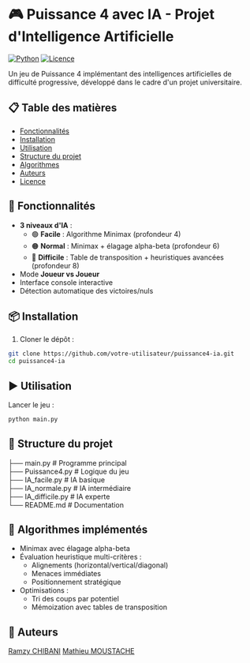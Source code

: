 # 🎮 Puissance 4 avec IA - Projet d'Intelligence Artificielle

[![Python](https://img.shields.io/badge/Python-3.8%2B-blue)](https://www.python.org/)
[![Licence](https://img.shields.io/badge/Licence-MIT-green)](LICENSE)

Un jeu de Puissance 4 implémentant des intelligences artificielles de difficulté progressive, développé dans le cadre d'un projet universitaire.

## 📋 Table des matières
- [Fonctionnalités](#-fonctionnalités)
- [Installation](#-installation)
- [Utilisation](#-utilisation)
- [Structure du projet](#-structure-du-projet)
- [Algorithmes](#-algorithmes-implémentés)
- [Auteurs](#-auteurs)
- [Licence](#-licence)

## 🚀 Fonctionnalités

- **3 niveaux d'IA** :
  - 🟢 **Facile** : Algorithme Minimax (profondeur 4)
  - 🟠 **Normal** : Minimax + élagage alpha-beta (profondeur 6)
  - 🔴 **Difficile** : Table de transposition + heuristiques avancées (profondeur 8)
- Mode **Joueur vs Joueur**
- Interface console interactive
- Détection automatique des victoires/nuls

## 📦 Installation

1. Cloner le dépôt :
```bash
git clone https://github.com/votre-utilisateur/puissance4-ia.git
cd puissance4-ia
```

## ▶️ Utilisation
Lancer le jeu :
```bash
python main.py
```

## 🧩 Structure du projet

├── main.py                 # Programme principal<br>
├── Puissance4.py           # Logique du jeu<br>
├── IA_facile.py            # IA basique<br>
├── IA_normale.py           # IA intermédiaire<br>
├── IA_difficile.py         # IA experte<br>
└── README.md               # Documentation<br>

## 🧠 Algorithmes implémentés
+ Minimax avec élagage alpha-beta
+ Évaluation heuristique multi-critères :
  + Alignements (horizontal/vertical/diagonal)
  + Menaces immédiates
  + Positionnement stratégique
+ Optimisations :
  + Tri des coups par potentiel
  + Mémoization avec tables de transposition

## 👥 Auteurs
[Ramzy CHIBANI](https://github.com/DZ-Ramzy)
[Mathieu MOUSTACHE](https://github.com/whoismathieu)
